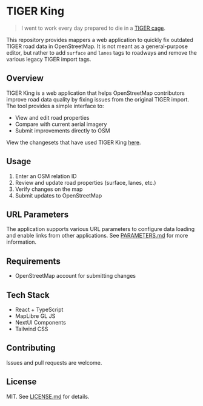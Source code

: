 # TIGER King

> I went to work every day prepared to die in a [TIGER cage](https://youtu.be/LeWcZ6WDZP4?si=9tZN0w9JqoHxUWCF).

This repository provides mappers a web application to quickly fix outdated TIGER road data in OpenStreetMap. It is not meant as a general-purpose editor, but rather to add `surface` and `lanes` tags to roadways and remove the various legacy TIGER import tags.

## Overview

TIGER King is a web application that helps OpenStreetMap contributors improve road data quality by fixing issues from the original TIGER import. The tool provides a simple interface to:

- View and edit road properties
- Compare with current aerial imagery
- Submit improvements directly to OSM

View the changesets that have used TIGER King [here](https://resultmaps.neis-one.org/osm-changesets?comment=TIGER%20King).

## Usage

1. Enter an OSM relation ID
2. Review and update road properties (surface, lanes, etc.)
3. Verify changes on the map
4. Submit updates to OpenStreetMap

## URL Parameters

The application supports various URL parameters to configure data loading and enable links from other applications. See [PARAMETERS.md](PARAMETERS.md) for more information.

## Requirements

- OpenStreetMap account for submitting changes

## Tech Stack

- React + TypeScript
- MapLibre GL JS
- NextUI Components
- Tailwind CSS

## Contributing

Issues and pull requests are welcome.

## License

MIT. See [LICENSE.md](LICENSE.md) for details.
